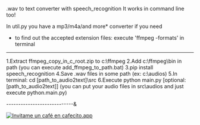 .wav to text converter with speech_recognition
It works in command line too!

In util.py you have a mp3/m4a/and more* converter if you need

* to find out the accepted extension files:
execute 'ffmpeg -formats' in terminal

---------------------------------------------------

1.Extract ffmpeg_copy_in_c_root.zip to c:\ffmpeg
2.Add c:\ffmpeg\bin in path (you can execute add_ffmpeg_to_path.bat)
3.pip install speech_recognition
4.Save .wav files in some path (ex: c:\audios)
5.In terminal: cd [path_to_audio2text]\src
6.Execute python main.py [optional: [path_to_audio2text]]
(you can put your audio files in src\audios and just execute python.main.py)

----------------------------&

[![Invitame un café en cafecito.app](https://cdn.cafecito.app/imgs/buttons/button_2.svg)](https://cafecito.app/leomm20)
